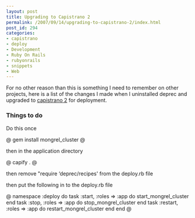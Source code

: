 ```yaml
---
layout: post
title: Upgrading to Capistrano 2
permalink: /2007/09/14/upgrading-to-capistrano-2/index.html
post_id: 294
categories: 
- capistrano
- deploy
- Development
- Ruby On Rails
- rubyonrails
- snippets
- Web
---
```


 For no other reason than this is something I need to remember on other projects, here is a list of the changes I made when I uninstalled deprec and upgraded to <a href="http://capify.org">capistrano 2</a> for deployment.

### Things to do

Do this once

@
gem install mongrel_cluster
@

then in the application directory

@
capify .
@

then remove "require &#8216;deprec/recipes' from the deploy.rb file

then put the following in to the deploy.rb file

@
namespace :deploy do
  task :start,    :roles => :app do start_mongrel_cluster end
  task :stop,     :roles => :app do stop_mongrel_cluster end
  task :restart,  :roles => :app do restart_mongrel_cluster end
end
@
